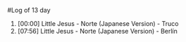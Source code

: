 #Log of 13 day

1. [00:00] Little Jesus - Norte (Japanese Version) - Truco
1. [07:56] Little Jesus - Norte (Japanese Version) - Berlín
